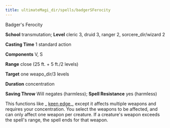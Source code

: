 ```yaml
---
title: ultimateMagi_dir/spells/badgerSFerocity
---
```

Badger's Ferocity

**School** transmutation; **Level** cleric 3, druid 3, ranger 2, sorcere_dir/wizard 2

**Casting Time** 1 standard action

**Components** V, S

**Range** close (25 ft. + 5 ft./2 levels)

**Target** one weapo_dir/3 levels

**Duration** concentration

**Saving Throw** Will negates (harmless); **Spell Resistance** yes (harmless)

This functions like _ [keen edge](spells/keenEdge#_keen-edge)_, except it affects multiple weapons and requires your concentration. You select the weapons to be affected, and can only affect one weapon per creature. If a creature's weapon exceeds the spell's range, the spell ends for that weapon.

